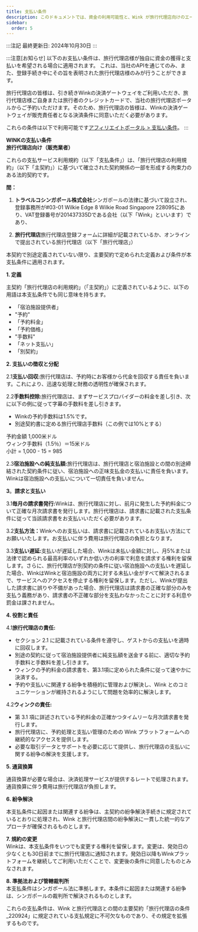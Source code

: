 ```yaml
---
title: 支払い条件
description: このドキュメントでは、資金の利用可能性と、Wink が旅行代理店向けのエージェント モデルをどのようにサポートするかについて説明します。
sidebar:
  order: 5
---
```

:::注記
最終更新日: 2024年10月30日
:::

:::注意\[お知らせ]
以下のお支払い条件は、旅行代理店様が独自に資金の獲得と支払いを希望される場合に適用されます。
これは、当社のAPIを通じてのみ、また、登録手続き中にその旨を表明された旅行代理店様のみが行うことができます。

旅行代理店の皆様は、引き続きWinkの決済ゲートウェイをご利用いただき、旅行代理店様ご自身または旅行者のクレジットカードで、当社の旅行代理店ポータルからご予約いただけます。そのため、旅行代理店の皆様は、Winkの決済ゲートウェイが販売責任者となる決済条件に同意いただく必要があります。

これらの条件は以下で利用可能です[アフィリエイトポータル > 支払い条件](/studio/payment-terms)。
:::

**WINKの支払い条件**\
**旅行代理店向け（販売業者）**

これらの支払サービス利用規約（以下「支払条件」）は、「旅行代理店の利用規約」（以下「主契約」）に基づいて確立された契約関係の一部を形成する拘束力のある法的契約です。

**間：**

1. **トラベルコシンガポール株式会社**シンガポールの法律に基づいて設立され、登録事務所が#03-01 Wilkie Edge 8 Wilkie Road Singapore 228095にあり、VAT登録番号が201437335Dである会社（以下「Wink」といいます）であり、

2. **旅行代理店**旅行代理店登録フォームに詳細が記載されているか、オンラインで提出されている旅行代理店（以下「旅行代理店」）

本契約で別途定義されていない限り、主要契約で定められた定義および条件が本支払条件に適用されます。

**1. 定義**

主契約「旅行代理店の利用規約」（「主契約」）に定義されているように、以下の用語は本支払条件でも同じ意味を持ちます。

* 「宿泊施設提供者」
* "予約"
* 「予約料金」
* 「予約価格」
* "手数料"
* 「ネット支払い」
* 「別契約」

**2. 支払いの徴収と分配**

2.1**支払い回収:**&#x65C5;行代理店は、予約時にお客様から代金を回収する責任を負います。これにより、迅速な処理と財務の透明性が確保されます。

2.2**手数料控除:**&#x65C5;行代理店は、まずサービスプロバイダーの料金を差し引き、次に以下の例に従って字幕の手数料を差し引きます。

* Winkの予約手数料は1.5%です。
* 別途契約書に定める旅行代理店手数料（この例では10%とする）

予約金額 1,000米ドル\
ウィンク手数料（1.5％）＝15米ドル\
小計 = 1,000 - 15 = 985

2.3**宿泊施設への純支払額:**&#x65C5;行代理店は、旅行代理店と宿泊施設との間の別途締結された契約条件に従い、宿泊施設への正味支払金の支払いに責任を負います。Winkは宿泊施設への支払いについて一切責任を負いません。

**3**。**請求と支払い**

3.1**毎月の請求書発行:**&#x57;inkは、旅行代理店に対し、前月に発生した予約料金について正確な月次請求書を発行します。旅行代理店は、請求書に記載された支払条件に従って当該請求書をお支払いいただく必要があります。

3.2**支払方法：**&#x57;inkへのお支払いは、請求書に記載されているお支払い方法にてお願いいたします。お支払いに伴う費用は旅行代理店の負担となります。

3.3**支払い遅延:**&#x652F;払いが遅延した場合、Winkは未払い金額に対し、月5%または法律で認められる最高利率のいずれか低い方の利率で利息を請求する権利を留保します。さらに、旅行代理店が別契約の条件に従い宿泊施設への支払いを遅延した場合、WinkはWinkと宿泊施設の両方に対する未払い金がすべて解決されるまで、サービスへのアクセスを停止する権利を留保します。ただし、Winkが提出した請求書に誤りや不備があった場合、旅行代理店は請求書の正確な部分のみを支払う義務があり、請求書の不正確な部分を支払わなかったことに対する利息や罰金は課されません。

**4. 役割と責任**

4.1**旅行代理店の責任:**

* セクション 2.1 に記載されている条件を遵守し、ゲストからの支払いを適時に回収します。
* 別途の契約に従って宿泊施設提供者に純支払額を送金する前に、適切な予約手数料と手数料を差し引きます。
* ウィンクの予約料金の請求書を、第3.1項に定められた条件に従って速やかに決済する。
* 予約や支払いに関連する紛争を積極的に管理および解決し、Wink とのコミュニケーションが維持されるようにして問題を効率的に解決します。

4.2**ウィンクの責任:**

* 第 3.1 項に詳述されている予約料金の正確かつタイムリーな月次請求書を発行します。
* 旅行代理店に、予約処理と支払い管理のための Wink プラットフォームへの継続的なアクセスを提供します。
* 必要な取引データとサポートを必要に応じて提供し、旅行代理店の支払いに関する紛争の解決を支援します。

**5. 通貨換算**

通貨換算が必要な場合は、決済処理サービスが提供するレートで処理されます。通貨換算に伴う費用は旅行代理店が負担します。

**6. 紛争解決**

本支払条件に起因または関連する紛争は、主契約の紛争解決手続きに規定されているとおりに処理され、Wink と旅行代理店間の紛争解決に一貫した統一的なアプローチが確保されるものとします。

**7. 規約の変更**\
Winkは、本支払条件をいつでも変更する権利を留保します。変更は、発効日の少なくとも30日前までに旅行代理店に通知されます。発効日以降もWinkプラットフォームを継続してご利用いただくことで、変更後の条件に同意したものとみなされます。

**8. 準拠法および管轄裁判所**\
本支払条件はシンガポール法に準拠します。本条件に起因または関連する紛争は、シンガポールの裁判所で解決されるものとします。

これらの支払条件は、Wink と旅行代理店との間の主要契約「旅行代理店の条件\_220924」に規定されている支払規定に不可欠なものであり、その規定を拡張するものです。

